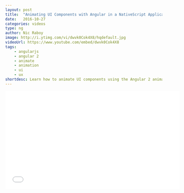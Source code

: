 ```yaml
---
layout: post
title:  "Animating UI Components with Angular in a NativeScript Application"
date:   2016-10-27
categories: videos
type: ng
author: Nic Raboy
image: http://i.ytimg.com/vi/dwvk0Cok4X8/hqdefault.jpg
videoUrl: https://www.youtube.com/embed/dwvk0Cok4X8
tags: 
    - angularjs
    - angular 2
    - animate
    - animation
    - ui
    - ux
shortdesc: Learn how to animate UI components using the Angular 2 animation component instead of CSS keyframes.
---
```

<iframe width="560" height="315" src="{{ page.videoUrl }}" frameborder="0" allowfullscreen></iframe>

